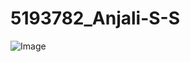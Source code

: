 # 5193782_Anjali-S-S
![Image](https://github.com/user-attachments/assets/6e965f3e-0f6e-490a-bc47-09697e71f334)

